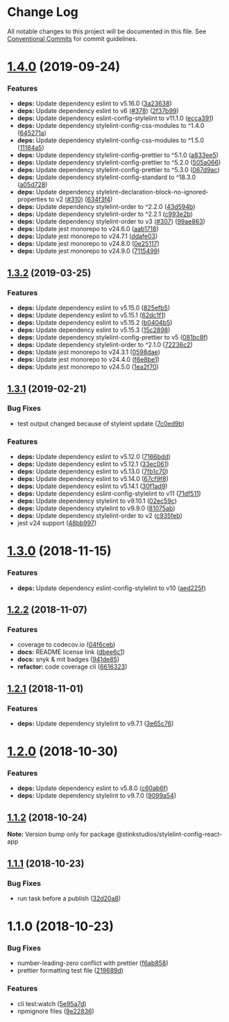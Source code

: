 # Change Log

All notable changes to this project will be documented in this file.
See [Conventional Commits](https://conventionalcommits.org) for commit guidelines.

# [1.4.0](https://github.com/Stinkstudios/npm-packages/compare/@stinkstudios/stylelint-config-react-app@1.3.2...@stinkstudios/stylelint-config-react-app@1.4.0) (2019-09-24)


### Features

* **deps:** Update dependency eslint to v5.16.0 ([3a23638](https://github.com/Stinkstudios/npm-packages/commit/3a23638))
* **deps:** Update dependency eslint to v6 ([#378](https://github.com/Stinkstudios/npm-packages/issues/378)) ([2f37b99](https://github.com/Stinkstudios/npm-packages/commit/2f37b99))
* **deps:** Update dependency eslint-config-stylelint to v11.1.0 ([ecca391](https://github.com/Stinkstudios/npm-packages/commit/ecca391))
* **deps:** Update dependency stylelint-config-css-modules to ^1.4.0 ([645271a](https://github.com/Stinkstudios/npm-packages/commit/645271a))
* **deps:** Update dependency stylelint-config-css-modules to ^1.5.0 ([11184a5](https://github.com/Stinkstudios/npm-packages/commit/11184a5))
* **deps:** Update dependency stylelint-config-prettier to ^5.1.0 ([a833ee5](https://github.com/Stinkstudios/npm-packages/commit/a833ee5))
* **deps:** Update dependency stylelint-config-prettier to ^5.2.0 ([505a066](https://github.com/Stinkstudios/npm-packages/commit/505a066))
* **deps:** Update dependency stylelint-config-prettier to ^5.3.0 ([067d9ac](https://github.com/Stinkstudios/npm-packages/commit/067d9ac))
* **deps:** Update dependency stylelint-config-standard to ^18.3.0 ([a05d728](https://github.com/Stinkstudios/npm-packages/commit/a05d728))
* **deps:** Update dependency stylelint-declaration-block-no-ignored-properties to v2 ([#310](https://github.com/Stinkstudios/npm-packages/issues/310)) ([634f3f4](https://github.com/Stinkstudios/npm-packages/commit/634f3f4))
* **deps:** Update dependency stylelint-order to ^2.2.0 ([43d594b](https://github.com/Stinkstudios/npm-packages/commit/43d594b))
* **deps:** Update dependency stylelint-order to ^2.2.1 ([c993e2b](https://github.com/Stinkstudios/npm-packages/commit/c993e2b))
* **deps:** Update dependency stylelint-order to v3 ([#307](https://github.com/Stinkstudios/npm-packages/issues/307)) ([99ae863](https://github.com/Stinkstudios/npm-packages/commit/99ae863))
* **deps:** Update jest monorepo to v24.6.0 ([aab1718](https://github.com/Stinkstudios/npm-packages/commit/aab1718))
* **deps:** Update jest monorepo to v24.7.1 ([ddafe03](https://github.com/Stinkstudios/npm-packages/commit/ddafe03))
* **deps:** Update jest monorepo to v24.8.0 ([0e25117](https://github.com/Stinkstudios/npm-packages/commit/0e25117))
* **deps:** Update jest monorepo to v24.9.0 ([7115499](https://github.com/Stinkstudios/npm-packages/commit/7115499))





## [1.3.2](https://github.com/Stinkstudios/npm-packages/compare/@stinkstudios/stylelint-config-react-app@1.3.1...@stinkstudios/stylelint-config-react-app@1.3.2) (2019-03-25)


### Features

* **deps:** Update dependency eslint to v5.15.0 ([825efb5](https://github.com/Stinkstudios/npm-packages/commit/825efb5))
* **deps:** Update dependency eslint to v5.15.1 ([62dc1f1](https://github.com/Stinkstudios/npm-packages/commit/62dc1f1))
* **deps:** Update dependency eslint to v5.15.2 ([b0404b5](https://github.com/Stinkstudios/npm-packages/commit/b0404b5))
* **deps:** Update dependency eslint to v5.15.3 ([15c2898](https://github.com/Stinkstudios/npm-packages/commit/15c2898))
* **deps:** Update dependency stylelint-config-prettier to v5 ([081bc8f](https://github.com/Stinkstudios/npm-packages/commit/081bc8f))
* **deps:** Update dependency stylelint-order to ^2.1.0 ([72236c2](https://github.com/Stinkstudios/npm-packages/commit/72236c2))
* **deps:** Update jest monorepo to v24.3.1 ([0598dae](https://github.com/Stinkstudios/npm-packages/commit/0598dae))
* **deps:** Update jest monorepo to v24.4.0 ([f6e8be1](https://github.com/Stinkstudios/npm-packages/commit/f6e8be1))
* **deps:** Update jest monorepo to v24.5.0 ([1ea2f70](https://github.com/Stinkstudios/npm-packages/commit/1ea2f70))





## [1.3.1](https://github.com/Stinkstudios/npm-packages/compare/@stinkstudios/stylelint-config-react-app@1.3.0...@stinkstudios/stylelint-config-react-app@1.3.1) (2019-02-21)


### Bug Fixes

* test output changed because of styleint update ([7c0ed9b](https://github.com/Stinkstudios/npm-packages/commit/7c0ed9b))


### Features

* **deps:** Update dependency eslint to v5.12.0 ([7166bdd](https://github.com/Stinkstudios/npm-packages/commit/7166bdd))
* **deps:** Update dependency eslint to v5.12.1 ([33ec061](https://github.com/Stinkstudios/npm-packages/commit/33ec061))
* **deps:** Update dependency eslint to v5.13.0 ([7fb1c70](https://github.com/Stinkstudios/npm-packages/commit/7fb1c70))
* **deps:** Update dependency eslint to v5.14.0 ([67cf9f8](https://github.com/Stinkstudios/npm-packages/commit/67cf9f8))
* **deps:** Update dependency eslint to v5.14.1 ([30f1ad9](https://github.com/Stinkstudios/npm-packages/commit/30f1ad9))
* **deps:** Update dependency eslint-config-stylelint to v11 ([71df511](https://github.com/Stinkstudios/npm-packages/commit/71df511))
* **deps:** Update dependency stylelint to v9.10.1 ([02ec59c](https://github.com/Stinkstudios/npm-packages/commit/02ec59c))
* **deps:** Update dependency stylelint to v9.9.0 ([81075ab](https://github.com/Stinkstudios/npm-packages/commit/81075ab))
* **deps:** Update dependency stylelint-order to v2 ([c935feb](https://github.com/Stinkstudios/npm-packages/commit/c935feb))
* jest v24 support ([48bb997](https://github.com/Stinkstudios/npm-packages/commit/48bb997))





# [1.3.0](https://github.com/Stinkstudios/npm-packages/compare/@stinkstudios/stylelint-config-react-app@1.2.2...@stinkstudios/stylelint-config-react-app@1.3.0) (2018-11-15)


### Features

* **deps:** Update dependency eslint-config-stylelint to v10 ([aed225f](https://github.com/Stinkstudios/npm-packages/commit/aed225f))





## [1.2.2](https://github.com/Stinkstudios/npm-packages/compare/@stinkstudios/stylelint-config-react-app@1.2.1...@stinkstudios/stylelint-config-react-app@1.2.2) (2018-11-07)


### Features

* coverage to codecov.io ([04f6ceb](https://github.com/Stinkstudios/npm-packages/commit/04f6ceb))
* **docs:**  README license link ([dbee6c1](https://github.com/Stinkstudios/npm-packages/commit/dbee6c1))
* **docs:** snyk & mit badges ([941de85](https://github.com/Stinkstudios/npm-packages/commit/941de85))
* **refactor:** code coverage cli ([6616323](https://github.com/Stinkstudios/npm-packages/commit/6616323))





## [1.2.1](https://github.com/Stinkstudios/npm-packages/compare/@stinkstudios/stylelint-config-react-app@1.2.0...@stinkstudios/stylelint-config-react-app@1.2.1) (2018-11-01)


### Features

* **deps:** Update dependency stylelint to v9.7.1 ([3e65c76](https://github.com/Stinkstudios/npm-packages/commit/3e65c76))





# [1.2.0](https://github.com/Stinkstudios/npm-packages/compare/@stinkstudios/stylelint-config-react-app@1.1.2...@stinkstudios/stylelint-config-react-app@1.2.0) (2018-10-30)


### Features

* **deps:** Update dependency eslint to v5.8.0 ([c60ab6f](https://github.com/Stinkstudios/npm-packages/commit/c60ab6f))
* **deps:** Update dependency stylelint to v9.7.0 ([9099a54](https://github.com/Stinkstudios/npm-packages/commit/9099a54))





## [1.1.2](https://github.com/Stinkstudios/npm-packages/compare/@stinkstudios/stylelint-config-react-app@1.1.1...@stinkstudios/stylelint-config-react-app@1.1.2) (2018-10-24)

**Note:** Version bump only for package @stinkstudios/stylelint-config-react-app





## [1.1.1](https://github.com/Stinkstudios/npm-packages/compare/@stinkstudios/stylelint-config-react-app@1.1.0...@stinkstudios/stylelint-config-react-app@1.1.1) (2018-10-23)


### Bug Fixes

* run task before a publish ([32d20a8](https://github.com/Stinkstudios/npm-packages/commit/32d20a8))





# 1.1.0 (2018-10-23)


### Bug Fixes

* number-leading-zero conflict with prettier ([f6ab858](https://github.com/Stinkstudios/npm-packages/commit/f6ab858))
* prettier formatting test file ([219689d](https://github.com/Stinkstudios/npm-packages/commit/219689d))


### Features

* cli test:watch ([5e95a7d](https://github.com/Stinkstudios/npm-packages/commit/5e95a7d))
* npmignore files ([9e22836](https://github.com/Stinkstudios/npm-packages/commit/9e22836))
